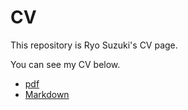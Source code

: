 # CV
This repository is Ryo Suzuki's CV page.

You can see my CV below.
- [pdf](https://github.com/ryo-s2000/CV/blob/main/src/cv.pdf)
- [Markdown](https://github.com/ryo-s2000/CV/blob/main/src/cv.md)
